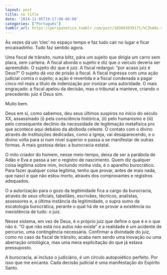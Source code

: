 ```yaml
---
layout: post
title: no title
date: '2014-11-05T19:17:00-06:00'
categories: ["Português"]
tumblr_url: https://peripatetico.tumblr.com/post/103683039171/%C3%A0s-vezes-d%C3%A1-um-clec-no-espa%C3%A7o-tempo-e-faz-tudo
---
```

Às vezes dá um ‘clec’ no espaço tempo e faz tudo cair no lugar e ficar encaixadinho. Tudo faz sentido agora.&nbsp;  
  
Uma fiscal de trânsito, numa blitz, pára um sujeito que dirigia um carro sem placa, sem carteira. A fiscal aborda o sujeito e diz que o veículo deveria ser apreendido. O sujeito diz que é juiz. A fiscal redargui: “por acaso juiz é Deus?” O sujeito dá voz de prisão à fiscal. A fiscal ingressa com uma ação judicial contra o sujeito; a ação é revertida e a fiscal condenada a pagar cinco mil reais a título de indenização por ironizar uma autoridade. O mais engraçado: a fiscal apelou da decisão, mas o tribunal a manteve, criando o precedente: juiz é Deus sim.  
  
Muito bem.  
  
Deus em si, como sabemos, deu seus últimos suspiros no início do século XX, assassinado (i) pela consciência histórica, (ii) pelo humanismo e (iii) pelo consequente declínio da necessidade de legitimação metafísica pro que acontece aqui debaixo da abóboda celeste. O contato com o divino através de instituições dedicadas, como a Igreja, vai desaparecendo, e o divino volta para si num nível superior e passa a se manifestar de outras formas. A mais gostosa delas: a burocracia estatal.  
  
O mito criador do homem, nesse meio-tempo, deixa de ser a parábola de Adão e Eva e passa a ser o registro de nascimento. Quem diz qualquer coisa legítima sobre mim, incluindo minha vida, é o aparelho burocrático. Para fazer qualquer coisa legítima, tenho que provar, antes de mais nada, que nasci e que não estou morto, através dos comprovantes e registros adequados.  
  
O a autorização para o gozo da legitimidade fica a cargo da burocracia, através de seus oficiais, tabeliães, escrivães, técnicos, analistas, assessores e, a última instância da legitimidade, o supra sumo da escatologia burocrática, perante o qual há de se provar a existência ou inexistência de tudo: o juiz.  
  
Nesse sistema, em vez de Deus, é o próprio juiz que define o que é e o que não é. “O que não está nos autos não existe” e a realidade é um acidente de percurso, uma contingência necessária. Confirmar a divindade do juiz, como no caso da fiscal de trânsito, acaba nem sendo uma inovação ou uma aberração ontológica, mas uma mera explicitação do que já estava pressuposto.  
  
A burocracia, aí incluso o judiciário, é um círculo autopoiético perfeito. Por isso que me encanta. Cada decisão judicial é uma manifestação do Espírito Santo.


